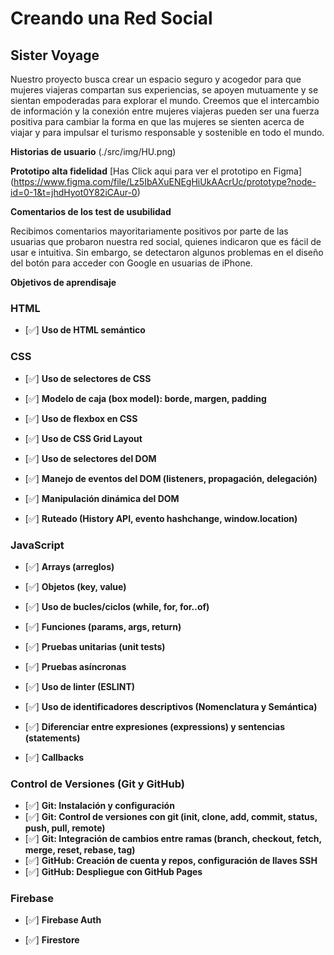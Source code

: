 # Creando una Red Social

## Sister Voyage

Nuestro proyecto busca crear un espacio seguro y acogedor para que mujeres viajeras compartan sus experiencias, se apoyen mutuamente y se sientan empoderadas para explorar el mundo. Creemos que el intercambio de información y la conexión entre mujeres viajeras pueden ser una fuerza positiva para cambiar la forma en que las mujeres se sienten acerca de viajar y para impulsar el turismo responsable y sostenible en todo el mundo.

**Historias de usuario**
(./src/img/HU.png)

**Prototipo alta fidelidad**
[Has Click aqui para ver el prototipo en Figma] (https://www.figma.com/file/Lz5IbAXuENEgHiUkAAcrUc/prototype?node-id=0-1&t=jhdHyot0Y82iCAur-0)

**Comentarios de los test de usubilidad**

Recibimos comentarios mayoritariamente positivos por parte de las usuarias que probaron nuestra red social, quienes indicaron que es fácil de usar e intuitiva. Sin embargo, se detectaron algunos problemas en el diseño del botón para acceder con Google en usuarias de iPhone.

**Objetivos de aprendisaje**

### HTML
- [✅] **Uso de HTML semántico**
 
### CSS
- [✅] **Uso de selectores de CSS**

- [✅] **Modelo de caja (box model): borde, margen, padding**

- [✅] **Uso de flexbox en CSS**
 
- [✅] **Uso de CSS Grid Layout**

- [✅] **Uso de selectores del DOM**
 
- [✅] **Manejo de eventos del DOM (listeners, propagación, delegación)**
 
- [✅] **Manipulación dinámica del DOM**

- [✅] **Ruteado (History API, evento hashchange, window.location)**
 
### JavaScript
- [✅] **Arrays (arreglos)**

- [✅] **Objetos (key, value)**
 
- [✅] **Uso de bucles/ciclos (while, for, for..of)**
  
- [✅] **Funciones (params, args, return)**
  
- [✅] **Pruebas unitarias (unit tests)**
 
- [✅] **Pruebas asíncronas**
 
- [✅] **Uso de linter (ESLINT)**
- [✅] **Uso de identificadores descriptivos (Nomenclatura y Semántica)**
- [✅] **Diferenciar entre expresiones (expressions) y sentencias (statements)**
- [✅] **Callbacks**
  
### Control de Versiones (Git y GitHub)
- [✅] **Git: Instalación y configuración**
- [✅] **Git: Control de versiones con git (init, clone, add, commit, status, push, pull, remote)**
- [✅] **Git: Integración de cambios entre ramas (branch, checkout, fetch, merge, reset, rebase, tag)**
- [✅] **GitHub: Creación de cuenta y repos, configuración de llaves SSH**
- [✅] **GitHub: Despliegue con GitHub Pages**
 
### Firebase
- [✅] **Firebase Auth**

- [✅] **Firestore**


